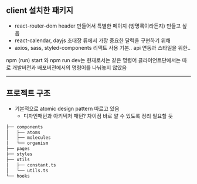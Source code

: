 ## client 설치한 패키지

- react-router-dom
  header 만들어서 특별한 페이지 (방명록이라든지) 만들고 싶음
- react-calendar, dayjs
  초대장 류에서 가장 중요한 달력을 구현하기 위해
- axios, sass, styled-components
  리액트 사용 기본.. api 연동과 스타일을 위한..

npm (run) start 와 npm run dev는 현재로서는 같은 명령어
클라이언트단에서는 따로 개발버전과 배포버전에서의 명령어를 나눠놓지 않았음

---

## 프로젝트 구조

- 기본적으로 atomic design pattern 따르고 있음
  - 디자인패턴과 아키텍처 패턴? 차이점 바로 알 수 있도록 정리 필요할 듯

```bash
├── components
│   ├── atoms
│   ├── molecules
│   └── organism
├── pages
├── styles
├── utils
│   ├── constant.ts
│   └── utils.ts
└── hooks
```
